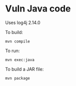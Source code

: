 # Vuln Java code

Uses log4j 2.14.0

To build:
```
mvn compile
```

To run:
```
mvn exec:java
```

To build a JAR file:
```
mvn package
```